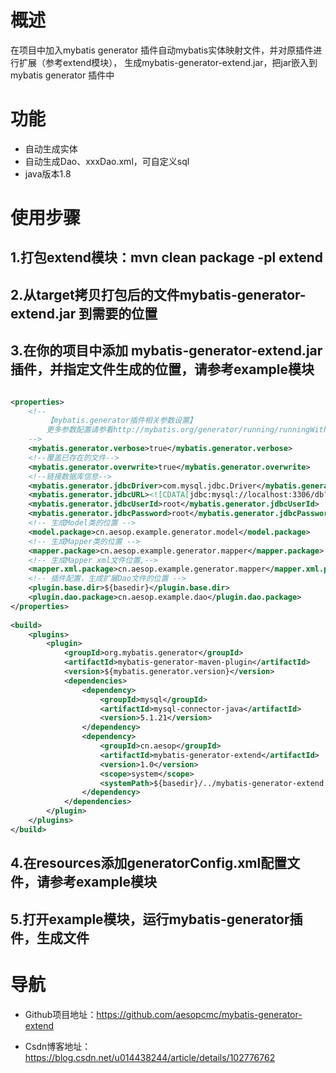 
# 概述
在项目中加入mybatis generator 插件自动mybatis实体映射文件，并对原插件进行扩展（参考extend模块），
生成mybatis-generator-extend.jar，把jar嵌入到mybatis generator 插件中

# 功能
- 自动生成实体
- 自动生成Dao、xxxDao.xml，可自定义sql
- java版本1.8

# 使用步骤
## 1.打包extend模块：mvn clean package -pl extend
## 2.从target拷贝打包后的文件mybatis-generator-extend.jar 到需要的位置
## 3.在你的项目中添加 mybatis-generator-extend.jar 插件，并指定文件生成的位置，请参考example模块
```xml

<properties>
    <!--
        【mybatis.generator插件相关参数设置】
        更多参数配置请参看http://mybatis.org/generator/running/runningWithMaven.html -> Parameter Reference
    -->
    <mybatis.generator.verbose>true</mybatis.generator.verbose>
    <!--覆盖已存在的文件-->
    <mybatis.generator.overwrite>true</mybatis.generator.overwrite>
    <!--链接数据库信息-->
    <mybatis.generator.jdbcDriver>com.mysql.jdbc.Driver</mybatis.generator.jdbcDriver>
    <mybatis.generator.jdbcURL><![CDATA[jdbc:mysql://localhost:3306/db?useUnicode=true&characterEncoding=utf8]]></mybatis.generator.jdbcURL>
    <mybatis.generator.jdbcUserId>root</mybatis.generator.jdbcUserId>
    <mybatis.generator.jdbcPassword>root</mybatis.generator.jdbcPassword>
    <!-- 生成Model类的位置 -->
    <model.package>cn.aesop.example.generator.model</model.package>
    <!-- 生成Mapper类的位置 -->
    <mapper.package>cn.aesop.example.generator.mapper</mapper.package>
    <!-- 生成Mapper xml文件位置,-->
    <mapper.xml.package>cn.aesop.example.generator.mapper</mapper.xml.package>
    <!-- 插件配置，生成扩展Dao文件的位置 -->
    <plugin.base.dir>${basedir}</plugin.base.dir>
    <plugin.dao.package>cn.aesop.example.dao</plugin.dao.package>
</properties>
    
<build>
    <plugins>
        <plugin>
            <groupId>org.mybatis.generator</groupId>
            <artifactId>mybatis-generator-maven-plugin</artifactId>
            <version>${mybatis.generator.version}</version>
            <dependencies>
                <dependency>
                    <groupId>mysql</groupId>
                    <artifactId>mysql-connector-java</artifactId>
                    <version>5.1.21</version>
                </dependency>
                <dependency>
                    <groupId>cn.aesop</groupId>
                    <artifactId>mybatis-generator-extend</artifactId>
                    <version>1.0</version>
                    <scope>system</scope>
                    <systemPath>${basedir}/../mybatis-generator-extend.jar</systemPath>
                </dependency>
            </dependencies>
        </plugin>
    </plugins>
</build>

```
## 4.在resources添加generatorConfig.xml配置文件，请参考example模块

## 5.打开example模块，运行mybatis-generator插件，生成文件

# 导航
- Github项目地址：https://github.com/aesopcmc/mybatis-generator-extend

- Csdn博客地址：https://blog.csdn.net/u014438244/article/details/102776762
